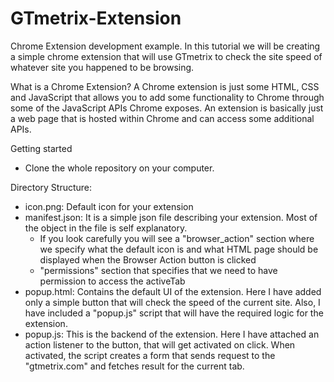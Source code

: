 # GTmetrix-Extension
Chrome Extension development example. In this tutorial we will be creating a simple chrome extension that will use GTmetrix to check the site speed of whatever site you happened to be browsing. 

What is a Chrome Extension?
A Chrome extension is just some HTML, CSS and JavaScript that allows you to add some functionality to Chrome through some of the JavaScript APIs Chrome exposes. An extension is basically just a web page that is hosted within Chrome and can access some additional APIs.

Getting started
  - Clone the whole repository on your computer.

Directory Structure:
  - icon.png: Default icon for your extension
  - manifest.json: It is a simple json file describing your extension. Most of the object in the file is self explanatory. 
    - If you look carefully you will see a "browser_action" section where we specify what the default icon is and what HTML page should be displayed when the Browser Action button is clicked
    - "permissions" section that specifies that we need to have permission to access the activeTab
  - popup.html: Contains the default UI of the extension. Here I have added only a simple button that will check the speed of the current site. Also, I have included a "popup.js" script that will have the required logic for the extension.
  - popup.js: This is the backend of the extension. Here I have attached an action listener to the button, that will get activated on click. When activated, the script creates a form that sends request to the "gtmetrix.com" and fetches result for the current tab.

